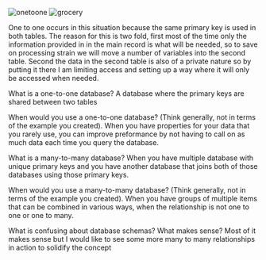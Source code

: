 ![onetoone](/imgs/onetoone.png)
![grocery](/imgs/grocery_list.png)

One to one occurs in this situation because the same primary key is used in both tables.  The reason for this is two fold,
first most of the time only the information provided in in the main record is what will be needed, so to save 
on processing strain we will move a number of variables into the second table.  Second the data in the second table is also 
of a private nature so by putting it there I am limiting access and setting up a way where it will only be accessed when needed.

What is a one-to-one database?
A database where the primary keys are shared between two tables

When would you use a one-to-one database? (Think generally, not in terms of the example you created).
When you have properties for your data that you rarely use, you can improve preformance by not having to call on
as much data each time you query the database.

What is a many-to-many database?
When you have multiple database with unique primary keys and you have another database that joins both of those databases
using those primary keys.

When would you use a many-to-many database? (Think generally, not in terms of the example you created).
When you have groups of multiple items that can be combined in various ways, when the relationship is not one to one or one to many.

What is confusing about database schemas? What makes sense?
Most of it makes sense but I would like to see some more many to many relationships in action to solidify the concept